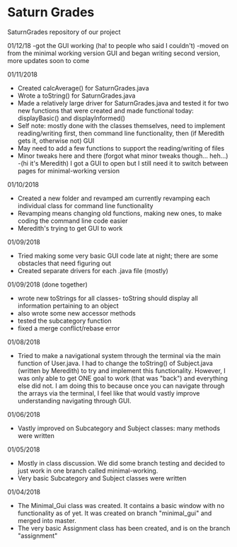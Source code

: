 # Saturn Grades
SaturnGrades repository of our project

01/12/18
-got the GUI working (ha! to people who said I couldn't)
-moved on from the minimal working version GUI and began writing second version, more updates soon to come

01/11/2018
- Created calcAverage() for SaturnGrades.java
- Wrote a toString() for SaturnGrades.java
- Made a relatively large driver for SaturnGrades.java and tested it for two new functions that were created and made functional today: displayBasic() and displayInformed()
- Self note: mostly done with the classes themselves, need to implement reading/writing first, then command line functionality, then (if Meredith gets it, otherwise not) GUI
- May need to add a few functions to support the reading/writing of files
- Minor tweaks here and there (forgot what minor tweaks though... heh...)
-(hi it's Meredith) I got a GUI to open but I still need it to switch between pages for minimal-working version

01/10/2018
- Created a new folder and revamped am currently revamping each individual class for command line functionality
- Revamping means changing old functions, making new ones, to make coding the command line code easier
- Meredith's trying to get GUI to work

01/09/2018
- Tried making some very basic GUI code late at night; there are some obstacles that need figuring out
- Created separate drivers for each .java file (mostly)

01/09/2018
(done together)
- wrote new toStrings for all classes- toString should display all information pertaining to an object
- also wrote some new accessor methods
- tested the subcategory function
- fixed a merge conflict/rebase error

01/08/2018
- Tried to make a navigational system through the terminal via the main function of User.java. I had to change the toString() of Subject.java (written by Meredith) to try and implement this functionality. However, I was only able to get ONE goal to work (that was "back") and everything else did not. I am doing this to because once you can navigate through the arrays via the terminal, I feel like that would vastly improve understanding navigating through GUI.

01/06/2018
- Vastly improved on Subcategory and Subject classes: many methods were written

01/05/2018
- Mostly in class discussion. We did some branch testing and decided to just work in one branch called minimal-working.
- Very basic Subcategory and Subject classes were written

01/04/2018
- The Minimal_Gui class was created. It contains a basic window with no functionality as of yet. It was created on branch "minimal_gui" and merged into master.
- The very basic Assignment class has been created, and is on the branch "assignment"




